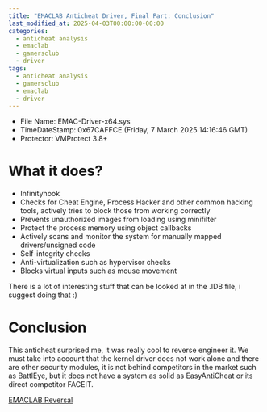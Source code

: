 ```yaml
---
title: "EMACLAB Anticheat Driver, Final Part: Conclusion"
last_modified_at: 2025-04-03T00:00:00-00:00
categories:
  - anticheat analysis
  - emaclab
  - gamersclub
  - driver
tags:
  - anticheat analysis
  - gamersclub
  - emaclab
  - driver
---
```


- File Name: EMAC-Driver-x64.sys
- TimeDateStamp: 0x67CAFFCE (Friday, 7 March 2025 14:16:46 GMT)
- Protector: VMProtect 3.8+

# What it does?

- Infinityhook
- Checks for Cheat Engine, Process Hacker and other common hacking tools, actively tries to block those from working correctly
- Prevents unauthorized images from loading using minifilter
- Protect the process memory using object callbacks
- Actively scans and monitor the system for manually mapped drivers/unsigned code
- Self-integrity checks
- Anti-virtualization such as hypervisor checks
- Blocks virtual inputs such as mouse movement

There is a lot of interesting stuff that can be looked at in the .IDB file, i suggest doing that :)

# Conclusion

This anticheat surprised me, it was really cool to reverse engineer it. We must take into account that the kernel driver does not work alone and there are other security modules, it is not behind competitors in the market such as BattlEye, but it does not have a system as solid as EasyAntiCheat or its direct competitor FACEIT.

[EMACLAB Reversal](https://github.com/crvvdev/emaclab-reversal)